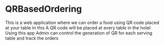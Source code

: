# QRBasedOrdering
This is a web application where we can order a food using QR code placed at your table
In this A QR code will be placed at every table in the hotel
Using this app Admin can control the generation of QR for each serving table and track the orders 

